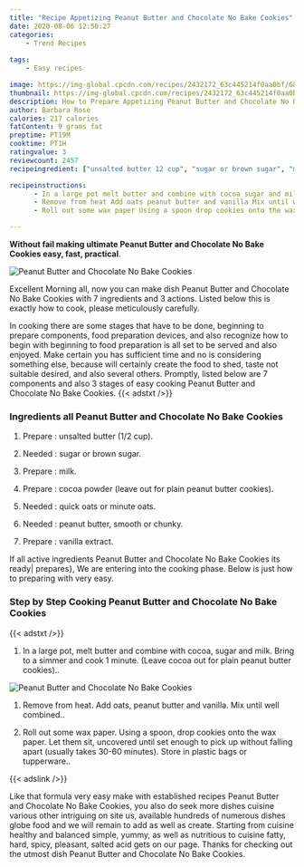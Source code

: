 ```yaml
---
title: "Recipe Appetizing Peanut Butter and Chocolate No Bake Cookies"
date: 2020-08-06 12:50:27
categories:
    - Trend Recipes
    
tags:
    - Easy recipes

image: https://img-global.cpcdn.com/recipes/2432172_63c445214f0aa0bf/680x482cq70/peanut-butter-and-chocolate-no-bake-cookies-recipe-main-photo.jpg
thumbnail: https://img-global.cpcdn.com/recipes/2432172_63c445214f0aa0bf/350x250cq70/peanut-butter-and-chocolate-no-bake-cookies-recipe-main-photo.jpg
description: How to Prepare Appetizing Peanut Butter and Chocolate No Bake Cookies with 7 ingredients and 3 stages of easy cooking.
author: Barbara Rose
calories: 217 calories
fatContent: 9 grams fat
preptime: PT19M
cooktime: PT1H
ratingvalue: 3
reviewcount: 2457
recipeingredient: ["unsalted butter 12 cup", "sugar or brown sugar", "milk", "cocoa powder leave out for plain peanut butter cookies", "quick oats or minute oats", "peanut butter smooth or chunky", "vanilla extract"]

recipeinstructions: 
      - In a large pot melt butter and combine with cocoa sugar and milk Bring to a simmer and cook 1 minute Leave cocoa out for plain peanut butter cookies 
      - Remove from heat Add oats peanut butter and vanilla Mix until well combined 
      - Roll out some wax paper Using a spoon drop cookies onto the wax paper Let them sit uncovered until set enough to pick up without falling apart usually takes 3060 minutes Store in plastic bags or tupperware

---
```




**Without fail making ultimate Peanut Butter and Chocolate No Bake Cookies easy, fast, practical**. 


![Peanut Butter and Chocolate No Bake Cookies](https://img-global.cpcdn.com/recipes/2432172_63c445214f0aa0bf/680x482cq70/peanut-butter-and-chocolate-no-bake-cookies-recipe-main-photo.jpg "Peanut Butter and Chocolate No Bake Cookies")




Excellent Morning all, now you can make dish Peanut Butter and Chocolate No Bake Cookies with 7 ingredients and 3 actions. Listed below this is exactly how to cook, please meticulously carefully.

In cooking there are some stages that have to be done, beginning to prepare components, food preparation devices, and also recognize how to begin with beginning to food preparation is all set to be served and also enjoyed. Make certain you has sufficient time and no is considering something else, because will certainly create the food to shed, taste not suitable desired, and also several others. Promptly, listed below are 7 components and also 3 stages of easy cooking Peanut Butter and Chocolate No Bake Cookies.
{{< adstxt />}}

### Ingredients all Peanut Butter and Chocolate No Bake Cookies


1. Prepare  : unsalted butter (1/2 cup).

1. Needed  : sugar or brown sugar.

1. Prepare  : milk.

1. Prepare  : cocoa powder (leave out for plain peanut butter cookies).

1. Needed  : quick oats or minute oats.

1. Needed  : peanut butter, smooth or chunky.

1. Prepare  : vanilla extract.



If all active ingredients Peanut Butter and Chocolate No Bake Cookies its ready| prepares}, We are entering into the cooking phase. Below is just how to preparing with very easy.

### Step by Step Cooking Peanut Butter and Chocolate No Bake Cookies

{{< adstxt />}}


1. In a large pot, melt butter and combine with cocoa, sugar and milk. Bring to a simmer and cook 1 minute. (Leave cocoa out for plain peanut butter cookies)..



![Peanut Butter and Chocolate No Bake Cookies](https://img-global.cpcdn.com/steps/2432172_16b054633bad39a8/160x128cq70/peanut-butter-and-chocolate-no-bake-cookies-recipe-step-1-photo.jpg" "Peanut Butter and Chocolate No Bake Cookies")



1. Remove from heat. Add oats, peanut butter and vanilla. Mix until well combined..



1. Roll out some wax paper. Using a spoon, drop cookies onto the wax paper. Let them sit, uncovered until set enough to pick up without falling apart (usually takes 30-60 minutes). Store in plastic bags or tupperware..





{{< adslink />}}

Like that formula very easy make with established recipes Peanut Butter and Chocolate No Bake Cookies, you also do seek more dishes cuisine various other intriguing on site us, available hundreds of numerous dishes globe food and we will remain to add as well as create. Starting from cuisine healthy and balanced simple, yummy, as well as nutritious to cuisine fatty, hard, spicy, pleasant, salted acid gets on our page. Thanks for checking out the utmost dish Peanut Butter and Chocolate No Bake Cookies.
